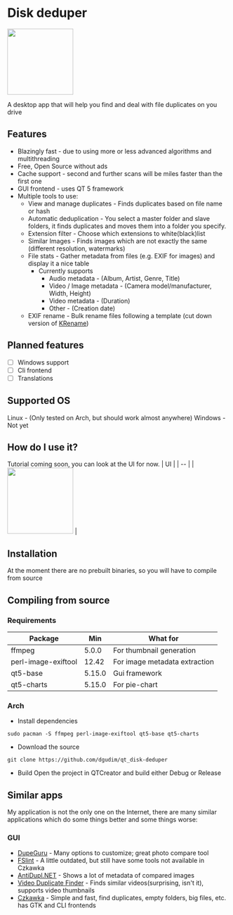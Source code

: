 <h1 id="title">Disk deduper</h1>

<img src="https://user-images.githubusercontent.com/34401005/196507460-e3c31d80-63a9-455f-aac4-cc4d1cc540d3.png" height=150 id="icon"></img>

A desktop app that will help you find and deal with file duplicates on you drive

## Features
- Blazingly fast - due to using more or less advanced algorithms and multithreading
- Free, Open Source without ads
- Cache support - second and further scans will be miles faster than the first one
- GUI frontend - uses QT 5 framework
- Multiple tools to use:
  - View and manage duplicates - Finds duplicates based on file name or hash
  - Automatic deduplication - You select a master folder and slave folders, it finds duplicates and moves them into a folder you specify.
  - Extension filter - Choose which extensions to white(black)list
  - Similar Images - Finds images which are not exactly the same (different resolution, watermarks)
  - File stats - Gather metadata from files (e.g. EXIF for images) and display it a nice table
    - Currently supports 
      - Audio metadata - (Album, Artist, Genre, Title)
      - Video / Image metadata - (Camera model/manufacturer, Width, Height)
      - Video metadata - (Duration)
      - Other - (Creation date)
  - EXIF rename - Bulk rename files following a template (cut down version of [KRename](https://userbase.kde.org/KRename))
  
## Planned features
- [ ] Windows support
- [ ] Cli frontend
- [ ] Translations

## Supported OS
Linux - (Only tested on Arch, but should work almost anywhere)
Windows - Not yet

## How do I use it?

Tutorial coming soon, you can look at the UI for now.
| UI |
| -- |
| <img src="https://user-images.githubusercontent.com/34401005/196508114-6e49fc33-9786-4fd4-9beb-45efad717c83.png" height=150 id="thumb"></img> |


## Installation
At the moment there are no prebuilt binaries, so you will have to compile from source

## Compiling from source
### Requirements

| Package                 | Min    | What for                      |
|-------------------------|--------|-------------------------------|
| ffmpeg                  | 5.0.0  | For thumbnail generation      |
| perl-image-exiftool     | 12.42  | For image metadata extraction |
| qt5-base                | 5.15.0 | Gui framework                 |
| qt5-charts              | 5.15.0 | For pie-chart                 |

### Arch
- Install dependencies
```shell
sudo pacman -S ffmpeg perl-image-exiftool qt5-base qt5-charts
```
- Download the source
```
git clone https://github.com/dgudim/qt_disk-deduper
```
- Build
Open the project in QTCreator and build either Debug or Release

## Similar apps
My application is not the only one on the Internet, there are many similar applications which do some things better and some things worse:  
### GUI
- [DupeGuru](https://github.com/arsenetar/dupeguru) - Many options to customize; great photo compare tool
- [FSlint](https://github.com/pixelb/fslint) - A little outdated, but still have some tools not available in Czkawka
- [AntiDupl.NET](https://github.com/ermig1979/AntiDupl) - Shows a lot of metadata of compared images
- [Video Duplicate Finder](https://github.com/0x90d/videoduplicatefinder) - Finds similar videos(surprising, isn't it), supports video thumbnails
- [Czkawka](https://github.com/qarmin/czkawka) - Simple and fast, find duplicates, empty folders, big files, etc. has GTK and CLI frontends
